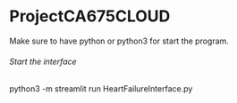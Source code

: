# ProjectCA675CLOUD

Make sure to have python or python3 for start the program.

###### Start the interface

python3 -m streamlit run HeartFailureInterface.py
